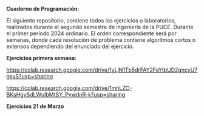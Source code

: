 **Cuaderno de Programación:**

El siguiente repositorio, contiene todos los ejercicios o laboratorios, realizados durante el segundo semestre de ingeniería de la PUCE. Durante el primer período 2024 ordinario.
El orden correspondiente será por semanas, donde cada resolución de problema contiene algoritmos cortos o extensos dependiendo del enunciado del ejercicio.

**Ejercicios primera semana:** 

https://colab.research.google.com/drive/1yLjN1Tb5drFAY2FeYtbUD2gncyU7gsyS?usp=sharing

https://colab.research.google.com/drive/1mhLZC-BKsHgvSdLWulbMtSY_PvwdnR-k?usp=sharing

**Ejercicios 21 de Marzo**

